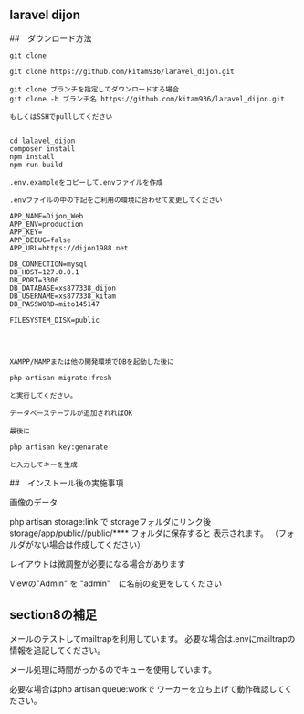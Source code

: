 ## laravel dijon

##　ダウンロード方法

    git clone

    git clone https://github.com/kitam936/laravel_dijon.git

    git clone ブランチを指定してダウンロードする場合
    git clone -b ブランチ名 https://github.com/kitam936/laravel_dijon.git

    もしくはSSHでpullしてください
 

    cd lalavel_dijon
    composer install
    npm install
    npm run build

    .env.exampleをコピーして.envファイルを作成

    .envファイルの中の下記をご利用の環境に合わせて変更してください

    APP_NAME=Dijon_Web
    APP_ENV=production
    APP_KEY=
    APP_DEBUG=false
    APP_URL=https://dijon1988.net

    DB_CONNECTION=mysql
    DB_HOST=127.0.0.1
    DB_PORT=3306
    DB_DATABASE=xs877338_dijon
    DB_USERNAME=xs877338_kitam
    DB_PASSWORD=mito145147

    FILESYSTEM_DISK=public




    XAMPP/MAMPまたは他の開発環境でDBを起動した後に

    php artisan migrate:fresh 

    と実行してください。

    データベーステーブルが追加されればOK

    最後に

    php artisan key:genarate

    と入力してキーを生成

    


##　インストール後の実施事項

画像のデータ

php artisan storage:link で
storageフォルダにリンク後
storage/app/public//public/**** フォルダに保存すると
表示されます。
（フォルダがない場合は作成してください）

レイアウトは微調整が必要になる場合があります

Viewの"Admin" を "admin"　に名前の変更をしてください





##  section8の補足
メールのテストしてmailtrapを利用しています。
必要な場合は.envにmailtrapの情報を追記してください。

メール処理に時間がっかるのでキューを使用しています。

必要な場合はphp artisan queue:workで
ワーカーを立ち上げて動作確認してください。
